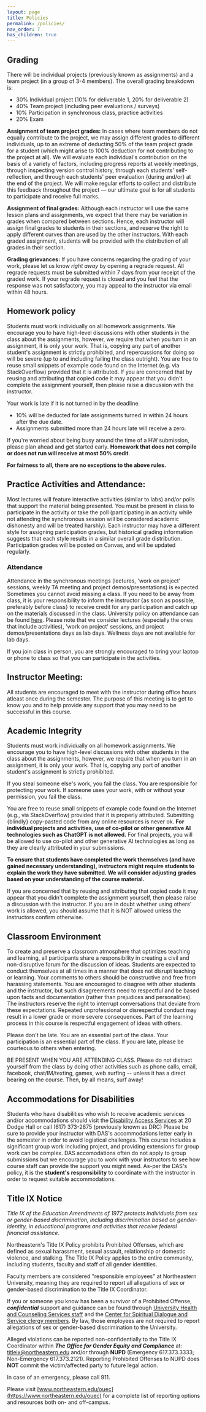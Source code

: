 ```yaml
---
layout: page
title: Policies
permalink: /policies/
nav_order: 7
has_children: true
---
```


## Grading
There will be individual projects (previously known as assignments) and a team project (in a group of 3-4 members). The overall grading breakdown is:
* 30% Individual project (10% for deliverable 1, 20% for deliverable 2)
* 40% Team project (including peer evaluations / surveys)
* 10% Participation in synchronous class, practice activities
* 20% Exam

**Assignment of team project grades:** In cases where team members do not equally contribute to the project, we may assign different grades to different individuals, up to an extreme of deducting 50% of the team project grade for a student (which might arise to 100% deduction for not contributing to the project at all). We will evaluate each individual's contribution on the basis of a variety of factors, including progress reports at weekly meetings, through inspecting version control history, through each students' self-reflection, and through each students' peer evaluation {during and/or} at the end of the project. We will make regular efforts to collect and distribute this feedback throughout the project — our ultimate goal is for all students to participate and receive full marks.

**Assignment of final grades:** Although each instructor will use the same lesson plans and assignments, we expect that there may be variation in grades when compared between sections. Hence, each instructor will assign final grades to students in their sections, and reserve the right to apply different curves than are used by the other instructors. With each graded assignment, students will be provided with the distribution of all grades in their section.

**Grading grievances:** If you have concerns regarding the grading of your work, please let us know *right away* by opening a regrade request. All regrade requests must be submitted within 7 days from your receipt of the graded work. If your regrade request is closed and you feel that the response was not satisfactory, you may appeal to the instructor via email within 48 hours.

## Homework policy 

Students must work individually on all homework assignments. We encourage you to have high-level discussions with other students in the class about the assignments, however, we require that when you turn in an assignment, it is only your work. That is, copying any part of another student's assignment is strictly prohibited, and repercussions for doing so will be severe (up to and including failing the class outright). You are free to reuse small snippets of example code found on the Internet (e.g. via StackOverflow) provided that it is attributed. If you are concerned that by reusing and attributing that copied code it may appear that you didn't complete the assignment yourself, then please raise a discussion with the instructor.

Your work is late if it is not turned in by the deadline.
* 10% will be deducted for late assignments turned in within 24 hours after the due date.
* Assignments submitted more than 24 hours late will receive a zero.

If you're worried about being busy around the time of a HW submission, please plan ahead and get started early. **Homework that does not compile or does not run will receive at most 50% credit**.  

**For fairness to all, there are no exceptions to the above rules.**

## Practice Activities and Attendance:

Most lectures will feature interactive activities (similar to labs) and/or polls that support the material being presented. You must be present in class to participate in the activity or take the poll (participating in an activity while not attending the synchronous session will be considered academic dishonesty and will be treated harshly). Each instructor may have a different style for assigning participation grades, but historical grading information suggests that each style results in a similar overall grade distribution. Participation grades will be posted on Canvas, and will be updated regularly. 

### Attendance
Attendance in the synchronous meetings (lectures, 'work on project' sessions, weekly TA meeting and project demos/presentations) is expected. Sometimes you cannot avoid missing a class. If you need to be away from class, it is your responsibility to inform the instructor {as soon as possible, preferably before class} to receive credit for any participation and catch up on the materials discussed in the class. University policy on attendance can be found [here](https://catalog.northeastern.edu/undergraduate/academic-policies-procedures/attendance-requirements/). Please note that we consider lectures (especially the ones that include activities), 'work on project' sessions, and project demos/presentations days as lab days. Wellness days are not available for lab days. 

If you join class in person, you are strongly encouraged to bring your laptop or phone to class so that you can participate in the activities.

## Instructor Meeting:
All students are encouraged to meet with the instructor during office hours atleast once during the semester. The purpose of this meeting is to get to know you and to help provide any support that you may need to be successful in this course. 

## Academic Integrity

Students must work individually on all homework assignments.
We encourage you to have high-level discussions with other students in the class about the assignments, however, we require that when you turn in an assignment, it is only your work. That is, copying any part of another student's assignment is strictly prohibited. 

If you steal someone else's work, you fail the class. You are responsible for protecting your work. If someone uses your work, with or without your permission, you fail the class.

You are free to reuse small snippets of example code found on the Internet (e.g., via StackOverflow) provided that it is properly attributed. Submitting {blindly} copy-pasted code from any online resources is never ok. **For individual projects and activities, use of co-pilot or other generative AI technologies such as ChatGPT is not allowed.** For final projects, you will be allowed to use co-pilot and other generative AI technologies as long as they are clearly attributed in your submissions.  

**To ensure that students have completed the work themselves (and have gained necessary understanding), instructors might require students to explain the work they have submitted. We will consider adjusting grades based on your understanding of the course material.**    

If you are concerned that by reusing and attributing that copied code it may appear that you didn't complete the assignment yourself, then please raise a discussion with the instructor. If you are in doubt whether using others' work is allowed, you should assume that it is NOT allowed unless the instructors confirm otherwise.


## Classroom Environment
To create and preserve a classroom atmosphere that optimizes teaching and learning, all participants share a responsibility in creating a civil and non-disruptive forum for the discussion of ideas. Students are expected to conduct themselves at all times in a manner that does not disrupt teaching or learning. Your comments to others should be constructive and free from harassing statements. You are encouraged to disagree with other students and the instructor, but such disagreements need to respectful and be based upon facts and documentation (rather than prejudices and personalities). The instructors reserve the right to interrupt conversations that deviate from these expectations. Repeated unprofessional or disrespectful conduct may result in a lower grade or more severe consequences. Part of the learning process in this course is respectful engagement of ideas with others.

Please don't be late. You are an essential part of the class. Your participation is an essential part of the class. If you are late, please be courteous to others when entering.

BE PRESENT WHEN YOU ARE ATTENDING CLASS. Please do not distract yourself from the class by doing other activities such as phone calls, email, facebook, chat/IM/texting, games, web surfing -- unless it has a direct bearing on the course. Then, by all means, surf away!

## Accommodations for Disabilities
Students who have disabilities who wish to receive academic services and/or accommodations should visit the [Disability Access Services](https://disabilityaccessservices.sites.northeastern.edu/) at 20 Dodge Hall or call (617) 373-2675 (previously known as DRC)
Please be sure to provide your instructor with DAS's accommodations letter early in the semester in order to avoid logistical challenges.
This course includes a significant group work including project, and providing extensions for group work can be complex. DAS accomodations often do not apply to group submissions but we encourage you to work with your instructors to see how course staff can provide the support you might need. 
As-per the DAS's policy, it is the **student's responsibility** to coordinate with the instructor in order to request suitable accommodations.

## Title IX Notice
*Title IX of the Education Amendments of 1972 protects individuals from sex or gender-based discrimination, including discrimination based on gender-identity, in educational programs and activities that receive federal financial assistance.*

Northeastern's Title IX Policy prohibits Prohibited Offenses, which are defined as sexual harassment, sexual assault, relationship or domestic violence, and stalking. The Title IX Policy applies to the entire community, including students, faculty and staff of all gender identities.

Faculty members are considered "responsible employees" at Northeastern University, meaning they are required to report all allegations of sex or gender-based discrimination to the Title IX Coordinator.

If you or someone you know has been a survivor of a Prohibited Offense, ***confidential*** support and guidance can be found through [University Health and Counseling Services staff](http://www.northeastern.edu/uhcs/) and the [Center for Spiritual Dialogue and Service clergy members](http://www.northeastern.edu/spirituallife/). By law, those employees are not required to report allegations of sex or gender-based discrimination to the University.

Alleged violations can be reported non-confidentially to the Title IX Coordinator within ***The Office for Gender Equity and Compliance*** at: [titleix@northeastern.edu](mailto:titleix@northeastern.edu) and/or through **NUPD** (Emergency 617.373.3333; Non-Emergency 617.373.2121). Reporting Prohibited Offenses to NUPD does **NOT** commit the victim/affected party to future legal action.

In case of an emergency, please call 911.

Please visit [www.northeastern.edu/ouec](https://www.northeastern.edu/ouec) for a complete list of reporting options and resources both on- and off-campus.
